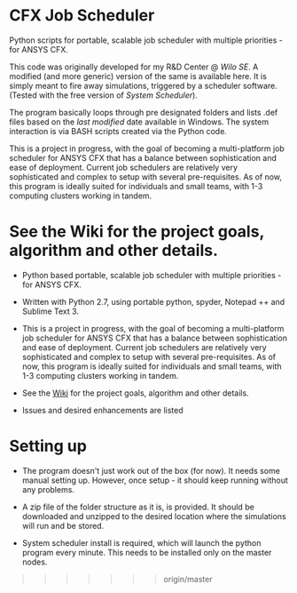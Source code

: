 CFX Job Scheduler
============

Python scripts for portable, scalable job scheduler with multiple priorities - for ANSYS CFX.

This code was originally developed for my R&D Center  @ *Wilo SE*. A modified (and more generic) version of the same is available here. It is simply meant to fire away simulations, triggered by a scheduler software. (Tested with the free version of *System Scheduler*).

The program basically loops through pre designated folders and lists .def files based on the *last modified* date available in Windows. The system interaction is via BASH scripts created via the Python code.

This is a project in progress, with the goal of becoming a multi-platform job scheduler for ANSYS CFX that has a balance between sophistication and ease of deployment. Current job schedulers are relatively very sophisticated and complex to setup with several pre-requisites. As of now, this program is ideally suited for individuals and small teams, with 1-3 computing clusters working in tandem.

See the Wiki for the project goals, algorithm and other details.
=======
* Python based portable, scalable job scheduler with multiple priorities - for ANSYS CFX.
* Written with Python 2.7, using portable python, spyder, Notepad ++ and Sublime Text 3.
* This is a project in progress, with the goal of becoming a multi-platform job scheduler for ANSYS CFX that has a balance between sophistication and ease of deployment. Current job schedulers are relatively very sophisticated and complex to setup with several pre-requisites. As of now, this program is ideally suited for individuals and small teams, with 1-3 computing clusters working in tandem.

* See the [Wiki](https://github.com/shrysr/jobscheduler/wiki/) for the project goals, algorithm and other details.

* Issues and desired enhancements are listed


Setting up
=====================
* The program doesn't just work out of the box (for now). It needs some manual setting up. However, once setup - it should keep running without any problems.

* A zip file of the folder structure as it is, is provided. It should be downloaded and unzipped to the desired location where the simulations will run and be stored.

* System scheduler install is required, which will launch the python program every minute. This needs to be installed only on the master nodes.
>>>>>>> origin/master
